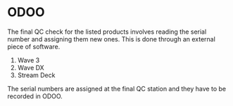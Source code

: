 # ODOO

The final QC check for the listed products involves reading the serial number and assigning them new ones. This is done through an external piece of software.
1. Wave 3
2. Wave DX
3. Stream Deck

The serial numbers are assigned at the final QC station and they have to be recorded in ODOO.
